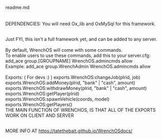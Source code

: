 readme.md
<br>
<br>
<br>
DEPENDENCIES:
You will need Ox_lib and OxMySql for this framework.

<br>
Just FYI, this isn't a full framework yet, and can be added to any server.
<br>
<br>
By default, WrenchOS will come with some commands.
<br>
To enable users to use these commands, add this to your server.cfg:
<br>
    <t>add_ace group.[GROUPNAME] WrenchOS.admincmds allow
<br>
    <t>Example: add_ace group.WrenchAdmin WrenchOS.admincmds allow
<br>
<br>
Exports: ( For devs :) )
    exports.WrenchOS:changeJob(plrid, job)
    <br>
    exports.WrenchOS:addMoney(plrid, "bank" | "cash", amount)
    <br>
    exports.WrenchOS:withdrawMoney(plrid, "bank" | "cash", amount)
    <br>
    exports.WrenchOS:getPlayer(plrid)
    <br>
    exports.WrenchOS:spawnVehicle(coords, model)
    <br>
    exports.WrenchOS:getPlayers()
<br>
THE MAIN FUNCTION OF WRENCHOS, IS THAT ALL OF THE EXPORTS WORK ON CLIENT AND SERVER
<br><br>

MORE INFO AT <a>https://tatethebait.github.io/WrenchOSdocs/</a>
